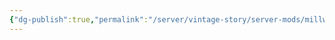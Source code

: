 ```yaml
---
{"dg-publish":true,"permalink":"/server/vintage-story/server-mods/millwright/","tags":["vs-up-to-date"]}
---
```


